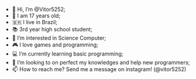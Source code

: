 - 👋 Hi, I’m @Vitor5252;
- 🧍 I am 17 years old;
- 🇧🇷 I live in Brazil;
- 📚 3rd year high school student;
- 👀 I’m interested in Science Computer;
- 🎮 I love games and programming;
- 💻 I’m currently learning basic programming;
- 🤝 I’m looking to on perfect my knowledges and help new programmers;
- 📫 How to reach me? Send me a message on instagram! (@vitor5252)
